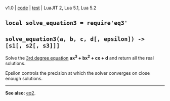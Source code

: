 v1.0 | [code](http://code.google.com/p/lua-files/source/browse/eq3.lua) | [test](http://code.google.com/p/lua-files/source/browse/eq3_test.lua) | LuaJIT 2, Lua 5.1, Lua 5.2

## `local solve_equation3 = require'eq3'` ##
## `solve_equation3(a, b, c, d[, epsilon]) -> [s1[, s2[, s3]]]` ##

Solve the [3rd degree equation](http://en.wikipedia.org/wiki/Cubic_function) **ax<sup>3</sup> + bx<sup>2</sup> + cx + d** and return all the real solutions.

Epsilon controls the precision at which the solver converges on close enough solutions.


---

**See also:** [eq2](eq2.md).